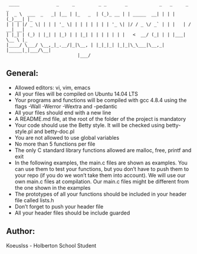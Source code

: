 ```
 ____              _     _         _ _       _            _   _     _     _   
|  _ \  ___  _   _| |__ | |_   _  | (_)_ __ | | _____  __| | | |   (_)___| |_ 
| | | |/ _ \| | | | '_ \| | | | | | | | '_ \| |/ / _ \/ _` | | |   | / __| __|
| |_| | (_) | |_| | |_) | | |_| | | | | | | |   <  __/ (_| | | |___| \__ \ |_ 
|____/ \___/ \__,_|_.__/|_|\__, | |_|_|_| |_|_|\_\___|\__,_| |_____|_|___/\__|
                           |___/                                              

```
## General:

* Allowed editors: vi, vim, emacs
* All your files will be compiled on Ubuntu 14.04 LTS
* Your programs and functions will be compiled with gcc 4.8.4 using the flags -Wall -Werror -Wextra and -pedantic
* All your files should end with a new line
* A README.md file, at the root of the folder of the project is mandatory
* Your code should use the Betty style. It will be checked using betty-style.pl and betty-doc.pl
* You are not allowed to use global variables
* No more than 5 functions per file
* The only C standard library functions allowed are malloc, free, printf and exit
* In the following examples, the main.c files are shown as examples. You can use them to test your functions, but you don’t have to push them to your repo (if you do we won’t take them into account). We will use our own main.c files at compilation. Our main.c files might be different from the one shown in the examples
* The prototypes of all your functions should be included in your header file called lists.h
* Don’t forget to push your header file
* All your header files should be include guarded
## Author:
KoeusIss - Holberton School Student